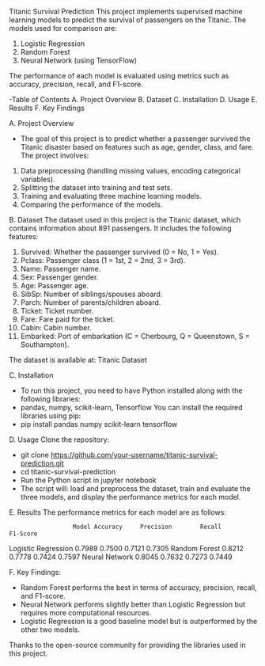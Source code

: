 Titanic Survival Prediction
This project implements supervised machine learning models to predict the survival of passengers on the Titanic. The models used for comparison are:

1. Logistic Regression
2. Random Forest
3. Neural Network (using TensorFlow)

The performance of each model is evaluated using metrics such as accuracy, precision, recall, and F1-score.

-Table of Contents
A. Project Overview
B. Dataset
C. Installation
D. Usage
E. Results
F. Key Findings

A. Project Overview
 - The goal of this project is to predict whether a passenger survived the Titanic disaster based on features such as age, gender, class, and fare. The project involves:

  1. Data preprocessing (handling missing values, encoding categorical variables).
  2. Splitting the dataset into training and test sets.
  3. Training and evaluating three machine learning models.
  4. Comparing the performance of the models.

B. Dataset
The dataset used in this project is the Titanic dataset, which contains information about 891 passengers. It includes the following features:

1. Survived: Whether the passenger survived (0 = No, 1 = Yes).
2. Pclass: Passenger class (1 = 1st, 2 = 2nd, 3 = 3rd).
3. Name: Passenger name.
4. Sex: Passenger gender.
5. Age: Passenger age.
6. SibSp: Number of siblings/spouses aboard.
7. Parch: Number of parents/children aboard.
8. Ticket: Ticket number.
9. Fare: Fare paid for the ticket.
10. Cabin: Cabin number.
11. Embarked: Port of embarkation (C = Cherbourg, Q = Queenstown, S = Southampton).

The dataset is available at: Titanic Dataset

C. Installation
- To run this project, you need to have Python installed along with the following libraries:
 - pandas, numpy, scikit-learn, Tensorflow
You can install the required libraries using pip:
- pip install pandas numpy scikit-learn tensorflow

D. Usage
Clone the repository:
- git clone https://github.com/your-username/titanic-survival-prediction.git
- cd titanic-survival-prediction
- Run the Python script in jupyter notebook
- The script will: load and preprocess the dataset, train and evaluate the three models, and display the performance metrics for each model.

E. Results
The performance metrics for each model are as follows:

                      Model	Accuracy     Precision	      Recall	      F1-Score
Logistic Regression	    0.7989	          0.7500	        0.7121	       0.7305
Random Forest	          0.8212	          0.7778	        0.7424	       0.7597
Neural Network	        0.8045	          0.7632	        0.7273	        0.7449

F. Key Findings:
- Random Forest performs the best in terms of accuracy, precision, recall, and F1-score.
- Neural Network performs slightly better than Logistic Regression but requires more computational resources.
- Logistic Regression is a good baseline model but is outperformed by the other two models.

Thanks to the open-source community for providing the libraries used in this project.
